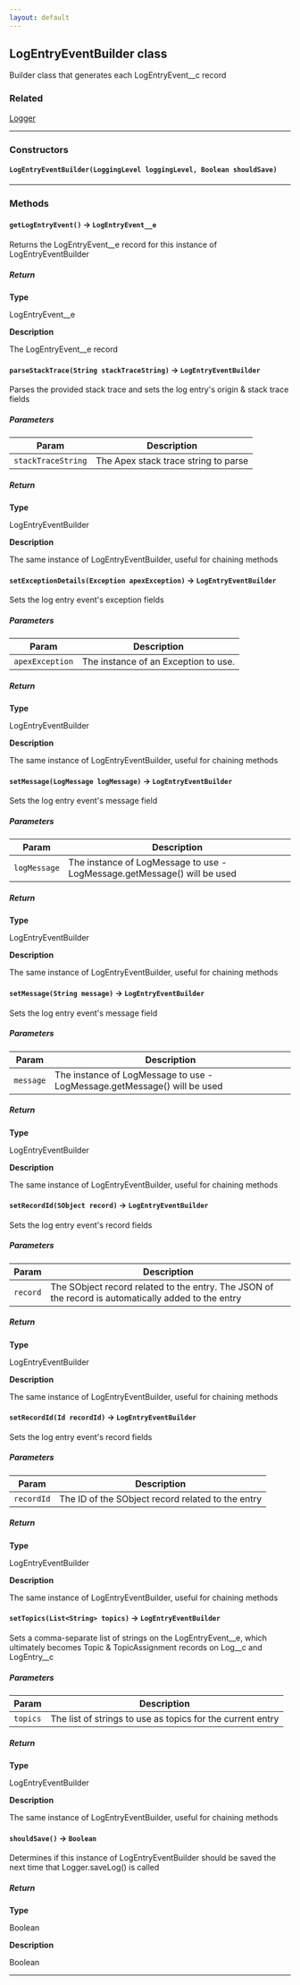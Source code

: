 ```yaml
---
layout: default
---
```

## LogEntryEventBuilder class

Builder class that generates each LogEntryEvent__c record

### Related

[Logger](docs/logger-engine/Logger.md)

---
### Constructors
#### `LogEntryEventBuilder(LoggingLevel loggingLevel, Boolean shouldSave)`
---
### Methods
#### `getLogEntryEvent()` → `LogEntryEvent__e`

 Returns the LogEntryEvent__e record for this instance of LogEntryEventBuilder

##### Return

**Type**

LogEntryEvent__e

**Description**

The LogEntryEvent__e record

#### `parseStackTrace(String stackTraceString)` → `LogEntryEventBuilder`

 Parses the provided stack trace and sets the log entry's origin & stack trace fields

##### Parameters
|Param|Description|
|-----|-----------|
|`stackTraceString` |  The Apex stack trace string to parse |

##### Return

**Type**

LogEntryEventBuilder

**Description**

The same instance of LogEntryEventBuilder, useful for chaining methods

#### `setExceptionDetails(Exception apexException)` → `LogEntryEventBuilder`

 Sets the log entry event's exception fields

##### Parameters
|Param|Description|
|-----|-----------|
|`apexException` |  The instance of an Exception to use. |

##### Return

**Type**

LogEntryEventBuilder

**Description**

The same instance of LogEntryEventBuilder, useful for chaining methods

#### `setMessage(LogMessage logMessage)` → `LogEntryEventBuilder`

 Sets the log entry event's message field

##### Parameters
|Param|Description|
|-----|-----------|
|`logMessage` |  The instance of LogMessage to use - LogMessage.getMessage() will be used |

##### Return

**Type**

LogEntryEventBuilder

**Description**

The same instance of LogEntryEventBuilder, useful for chaining methods

#### `setMessage(String message)` → `LogEntryEventBuilder`

 Sets the log entry event's message field

##### Parameters
|Param|Description|
|-----|-----------|
|`message` |  The instance of LogMessage to use - LogMessage.getMessage() will be used |

##### Return

**Type**

LogEntryEventBuilder

**Description**

The same instance of LogEntryEventBuilder, useful for chaining methods

#### `setRecordId(SObject record)` → `LogEntryEventBuilder`

 Sets the log entry event's record fields

##### Parameters
|Param|Description|
|-----|-----------|
|`record` |  The SObject record related to the entry. The JSON of the record is automatically added to the entry |

##### Return

**Type**

LogEntryEventBuilder

**Description**

The same instance of LogEntryEventBuilder, useful for chaining methods

#### `setRecordId(Id recordId)` → `LogEntryEventBuilder`

 Sets the log entry event's record fields

##### Parameters
|Param|Description|
|-----|-----------|
|`recordId` |  The ID of the SObject record related to the entry |

##### Return

**Type**

LogEntryEventBuilder

**Description**

The same instance of LogEntryEventBuilder, useful for chaining methods

#### `setTopics(List<String> topics)` → `LogEntryEventBuilder`

 Sets a comma-separate list of strings on the LogEntryEvent__e, which ultimately becomes Topic & TopicAssignment records on Log__c and LogEntry__c

##### Parameters
|Param|Description|
|-----|-----------|
|`topics` |  The list of strings to use as topics for the current entry |

##### Return

**Type**

LogEntryEventBuilder

**Description**

The same instance of LogEntryEventBuilder, useful for chaining methods

#### `shouldSave()` → `Boolean`

 Determines if this instance of LogEntryEventBuilder should be saved the next time that Logger.saveLog() is called

##### Return

**Type**

Boolean

**Description**

Boolean

---
